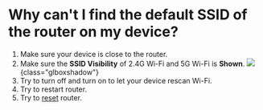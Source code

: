 # Why can't I find the default SSID of the router on my device?

1. Make sure your device is close to the router.
2. Make sure the **SSID Visibility** of 2.4G Wi-Fi and 5G Wi-Fi is **Shown**.
    ![](https://static.gl-inet.com/docs/en/3/troubleshooting/cannot_find_ssid/ssid_visibility_is_shown.jpg){class="glboxshadow"}
3. Try to turn off and turn on to let your device rescan Wi-Fi.
4. Try to restart router.
5. Try to [reset](../reset) router.
